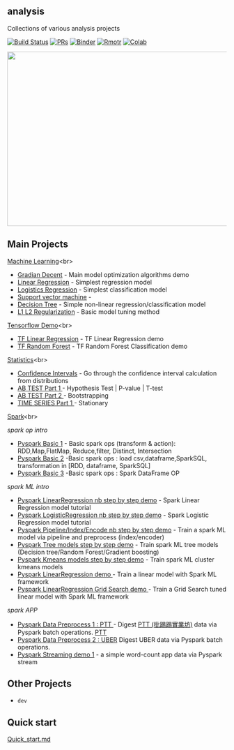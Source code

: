 ## analysis
Collections of various analysis projects <br>

[![Build Status](https://travis-ci.org/yennanliu/analysis.svg?branch=master)](https://travis-ci.org/yennanliu/analysis)
[![PRs](https://img.shields.io/badge/PRs-welcome-6574cd.svg)](https://github.com/yennanliu/analysis/pulls)
[![Binder](https://img.shields.io/badge/launch-Jupyter-5eba00.svg)](https://mybinder.org/v2/gh/yennanliu/analysis/master)
[![Rmotr](https://img.shields.io/badge/launch-Rmotr-cd201f.svg)](https://notebooks.rmotr.com/yennanliu/analysis-63895a56)
[![Colab](https://img.shields.io/badge/launch-Google%20Colab-45aaf2.svg)](https://colab.research.google.com/github/yennanliu/analysis/blob/master/ML_/ML_Basic_L1_L2_Regularization.ipynb)

<img src ="https://github.com/yennanliu/analysis/blob/master/doc/wire.jpg" width="800" height="400">


## Main Projects 

[Machine Learning](https://github.com/yennanliu/analysis/tree/master/ML_)<br>

* [Gradian Decent](https://nbviewer.jupyter.org/github/yennanliu/analysis/blob/master/ML_/ML_Basic_Gradian_Decent.ipynb) - Main model optimization algorithms demo
* [Linear Regression](https://nbviewer.jupyter.org/github/yennanliu/analysis/blob/master/ML_/ML_Basic_LinearRegression.ipynb) - Simplest regression model 
* [Logistics Regression](https://nbviewer.jupyter.org/github/yennanliu/analysis/blob/master/ML_/ML_Basic_LogisticsRegression.ipynb) - Simplest classification model 
* [Support vector machine](https://nbviewer.jupyter.org/github/yennanliu/analysis/blob/master/ML_/ML_Basic_SVM.ipynb) -
* [Decision Tree](https://nbviewer.jupyter.org/github/yennanliu/analysis/blob/master/ML_/ML_Basic_Decision_Tree.ipynb) - Simple non-linear regression/classification model 
* [L1 L2 Regularization](https://nbviewer.jupyter.org/github/yennanliu/analysis/blob/master/ML_/ML_Basic_L1_L2_Regularization.ipynb) - Basic model tuning method


[Tensorflow Demo](https://github.com/yennanliu/analysis/tree/master/tensorflow_)<br>

* [TF Linear Regression](https://nbviewer.jupyter.org/github/yennanliu/analysis/blob/master/tensorflow_/TF_demo_LinearRegression_model.ipynb) - TF Linear Regression demo
* [TF Random Forest](https://nbviewer.jupyter.org/github/yennanliu/analysis/blob/master/tensorflow_/TF_demo_RandomForest_model.ipynb) - TF Random Forest Classification demo


[Statistics](https://github.com/yennanliu/analysis/tree/master/Statistics_)<br>

* [Confidence Intervals](https://nbviewer.jupyter.org/github/yennanliu/analysis/blob/master/Statistics_/Confidence_Intervals.ipynb) - Go through the confidence interval calculation from distributions 
* [AB TEST Part 1 ](https://nbviewer.jupyter.org/github/yennanliu/analysis/blob/master/Statistics_/AB_Testing_part1.ipynb) -  Hypothesis Test | P-value | T-test
* [AB TEST Part 2 ](https://nbviewer.jupyter.org/github/yennanliu/analysis/blob/master/Statistics_/AB_Testing_part2.ipynb) -  Bootstrapping
* [TIME SERIES Part 1 ](https://nbviewer.jupyter.org/github/yennanliu/analysis/blob/master/Statistics_/Time_Series_part1.ipynb) -  Stationary


[Spark](https://github.com/yennanliu/analysis/tree/master/SPARK_)<br>

*spark op intro* <br>
* [Pyspark Basic 1](http://nbviewer.jupyter.org/github/yennanliu/analysis/blob/master/SPARK_/Spark_notebook_basic_1.ipynb) - Basic spark ops (transform & action): RDD,Map,FlatMap, Reduce,filter, Distinct, Intersection
* [Pyspark Basic 2](http://nbviewer.jupyter.org/github/yennanliu/analysis/blob/master/SPARK_/Spark_notebook_basic_2.ipynb) -Basic spark ops : load csv,dataframe,SparkSQL, transformation in [RDD, dataframe, SparkSQL]
* [Pyspark Basic 3](https://nbviewer.jupyter.org/github/yennanliu/analysis/blob/master/SPARK_/Spark_DataFrame_OP_Intro.ipynb) -Basic spark ops : Spark DataFrame OP 

*spark ML intro* <br>
* [Pyspark LinearRegression nb step by step demo](https://nbviewer.jupyter.org/github/yennanliu/analysis/blob/master/SPARK_/Spark_ML_LinearRegression_Intro.ipynb) - Spark Linear Regression model tutorial 
* [Pyspark LogisticRegression nb step by step demo](https://nbviewer.jupyter.org/github/yennanliu/analysis/blob/master/SPARK_/Spark_ML_LogisticRegression_intro.ipynb) - Spark Logistic Regression model tutorial 
* [Pyspark Pipeline/Index/Encode nb step by step demo](https://nbviewer.jupyter.org/github/yennanliu/analysis/blob/ae94d7b2bccd3b94ee9001c4e44c7a0797b8d095/SPARK_/Spark_ML_Pipeline_Stringindexer_OneHotEncoder_Intro.ipynb) - Train a spark ML model via pipeline and preprocess (index/encoder)
* [Pyspark Tree models step by step demo](https://nbviewer.jupyter.org/github/yennanliu/analysis/blob/master/SPARK_/Spark_ML_DecisionTree_RandomForests_Intro.ipynb) - Train spark ML tree models (Decision tree/Random Forest/Gradient boosting)
* [Pyspark Kmeans models step by step demo](https://nbviewer.jupyter.org/github/yennanliu/analysis/blob/master/SPARK_/Spark_ML_Kmeans_Intro.ipynb) - Train spark ML cluster kmeans models 
* [Pyspark LinearRegression demo ](https://github.com/yennanliu/analysis/blob/master/SPARK_/Spark_ML_LinearRegression_demo.py) -  Train a linear model with Spark ML framework 
* [Pyspark LinearRegression Grid Search demo ](https://github.com/yennanliu/analysis/blob/master/SPARK_/Spark_ML_LinearRegression_GridSearch_demo.py) -  Train a Grid Search tuned linear model with Spark ML framework 

*spark APP* <br>
* [Pyspark Data Preprocess 1 : PTT ](https://github.com/yennanliu/analysis/blob/master/SPARK_/Spark_PTTdataMySQL_analysis.py) - Digest [PTT (批踢踢實業坊)](https://en.wikipedia.org/wiki/PTT_Bulletin_Board_System) data via Pyspark batch 
operations. [PTT](https://term.ptt.cc/)
* [Pyspark Data Preprocess 2 : UBER](https://github.com/yennanliu/analysis/blob/master/SPARK_/Spark_Uber_data_analysis.py)  Digest UBER data via Pyspark batch operations. 
* [Pyspark Streaming demo 1](https://github.com/yennanliu/analysis/blob/master/SPARK_/Spark_stream_demo.py) -  a simple word-count app data via Pyspark stream  


## Other Projects 

- `dev` 

## Quick start 
[Quick_start.md](https://github.com/yennanliu/analysis/blob/master/quick_start.md)<br>

